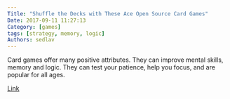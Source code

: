 ```yaml
---
Title: "Shuffle the Decks with These Ace Open Source Card Games"
Date: 2017-09-11 11:27:13
Category: [games]
tags: [strategy, memory, logic]
Authors: sedlav
---
```


Card games offer many positive attributes. They can improve mental skills, memory and logic. They can test your patience, help you focus, and are popular for all ages.

[Link](https://www.ossblog.org/shuffle-decks-ace-open-source-card-games/)
